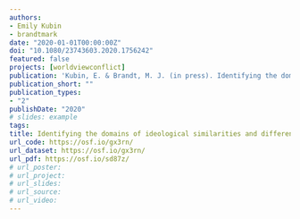 ```yaml
---
authors:
- Emily Kubin
- brandtmark
date: "2020-01-01T00:00:00Z"
doi: "10.1080/23743603.2020.1756242"
featured: false
projects: [worldviewconflict]
publication: 'Kubin, E. & Brandt, M. J. (in press). Identifying the domains of ideological similarities and differences in attitudes. *Comprehensive Results in Social Psychology, 41*, 53-77'
publication_short: ""
publication_types:
- "2"
publishDate: "2020"
# slides: example
tags:
title: Identifying the domains of ideological similarities and differences in attitudes
url_code: https://osf.io/gx3rn/
url_dataset: https://osf.io/gx3rn/
url_pdf: https://osf.io/sd87z/
# url_poster:
# url_project:
# url_slides:
# url_source:
# url_video:
---
```

